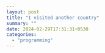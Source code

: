 ```yaml
---
layout: post
title: "I visited another country"
summary: ""
date: 2024-02-29T17:31:31+0530
categories:
  - "programming"
---
```

